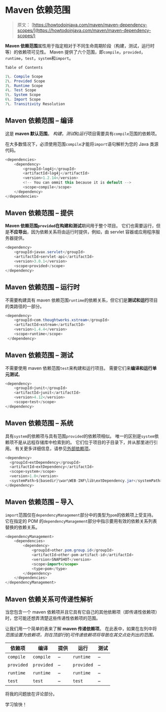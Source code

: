 # Maven 依赖范围

> 原文： [https://howtodoinjava.com/maven/maven-dependency-scopes/](https://howtodoinjava.com/maven/maven-dependency-scopes/)

**Maven 依赖范围**属性用于指定相对于不同生命周期阶段（构建，测试，运行时等）的依赖项可见性。 Maven 提供了六个范围，即`compile`，`provided`，`runtime`，`test`，`system`和`import`。

```java
Table of Contents

1\. Compile Scope
2\. Provided Scope
3\. Runtime Scope
4\. Test Scope
5\. System Scope
6\. Import Scope
7\. Transitivity Resolution
```

## Maven 依赖范围 – 编译

这是 **maven 默认范围**。 *构建*，*测试*和*运行*项目需要具有`compile`范围的依赖项。

在大多数情况下，必须使用范围`compile`才能将`import`语句解析为您的 Java 类源代码。

```java
<dependencies>
	<dependency>
		<groupId>log4j</groupId>
		<artifactId>log4j</artifactId>
		<version>1.2.14</version>
		<!-- You can ommit this because it is default -->
		<scope>compile</scope>
	</dependency>
</dependencies>

```

## Maven 依赖范围 – 提供

**Maven 依赖范围`provided`**在**构建和测试**期间用于整个项目。 它们也需要运行，但是**不应导出**，因为依赖关系将由运行时提供，例如，由 servlet 容器或应用程序服务器提供。

```java
<dependency>
    <groupId>javax.servlet</groupId>
    <artifactId>servlet-api</artifactId>
    <version>3.0.1</version>
    <scope>provided</scope>
</dependency>

```

## Maven 依赖范围 – 运行时

不需要构建具有 maven 依赖范围`runtime`的依赖关系，但它们是**测试和运行**项目的类路径的一部分。

```java
<dependency>
    <groupId>com.thoughtworks.xstream</groupId>
    <artifactId>xstream</artifactId>
    <version>1.4.4</version>
    <scope>runtime</scope>
 </dependency>

```

## Maven 依赖范围 – 测试

不需要使用 maven 依赖范围`test`来构建和运行项目。 需要它们来**编译和运行单元测试**。

```java
<dependency>
	<groupId>junit</groupId>
	<artifactId>junit</artifactId>
	<version>4.12</version>
	<scope>test</scope>
</dependency>

```

## Maven 依赖范围 – 系统

具有`system`的依赖项与具有范围`provided`的依赖项相似。 唯一的区别是`system`依赖项不是从远程存储库中检索到的。 它们位于项目的子目录下，并从那里进行引用。 有关更多详细信息，请参见[外部依赖项](//howtodoinjava.com/maven/maven-dependency-management/#external-dependency)。

```java
<dependency>
  <groupId>extDependency</groupId>
  <artifactId>extDependency</artifactId>
  <scope>system</scope>
  <version>1.0</version>
  <systemPath>${basedir}\war\WEB-INF\lib\extDependency.jar</systemPath>
</dependency>

```

## Maven 依赖范围 – 导入

`import`范围仅在`dependencyManagement`部分中的类型为`pom`的依赖项上受支持。 它在指定的 POM 的`dependencyManagement`部分中指示要用有效的依赖关系列表替换的依赖关系。

```java
<dependencyManagement>
    <dependencies>
        <dependency>
            <groupId>other.pom.group.id</groupId>
            <artifactId>other-pom-artifact-id</artifactId>
            <version>SNAPSHOT</version>
            <scope>import</scope>
            <type>pom</type>
        </dependency>   
    </dependencies>
</dependencyManagement>

```

## Maven 依赖关系可传递性解析

当您包含一个 maven 依赖项并且它具有它自己的其他依赖项（即传递性依赖项）时，您可能还想弄清楚这些传递性依赖项的范围。

让我们用一个简单的表来了解 **maven 传递依赖项**。 在此表中，如果在左列中将*范围设置为依赖项，则在顶部行*的*可传递依赖项将导致在其交点处列出的范围。*

| 依赖项 | 编译 | 提供 | 运行 | 测试 |
| --- | --- | --- | --- | --- |
| `compile` | `compile` | – | `runtime` | – |
| `provided` | `provided` | – | `provided` | – |
| `runtime` | `runtime` | – | `runtime` | – |
| `test` | `test` | – | `test` | – |

将我的问题放在评论部分。

学习愉快！